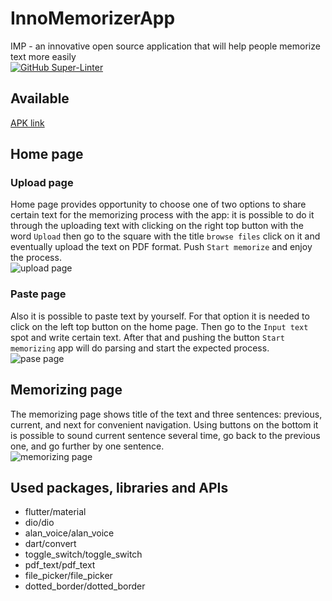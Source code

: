 # InnoMemorizerApp
IMP - an innovative open source application that will help people memorize text more easily \
[![GitHub Super-Linter](https://github.com/InnoSWP/InnoMemorizerApp/workflows/Lint%20Code%20Base/badge.svg)](https://github.com/marketplace/actions/super-linter)
## Available
[APK link](https://drive.google.com/file/d/1gQhFsDyF1SqEsiEaE_7nbXWC5Nq9FHFN/view?usp=sharing)
## Home page
### Upload page
Home page provides opportunity to choose one of two options to share certain text for the memorizing process with the app: it is possible to do it through the uploading text with clicking on the right top button with the word `Upload` then go to the square with the title `browse files` click on it and eventually upload the text on PDF format. Push `Start memorize` and enjoy the process.\
![upload page]([https://ibb.co/s125LfX](https://ibb.co/s125LfX)) 
### Paste page 
Also it is possible to paste text by yourself. For that option it is needed to click on the left top button on the home page. Then go to the `Input text` spot and write certain text. After that and pushing the button `Start memorizing` app will do parsing and start the expected process.\
![pase page](https://ibb.co/MRM3QBs)
## Memorizing page
The memorizing page shows title of the text and three sentences: previous, current, and next for convenient navigation. Using buttons on the bottom it is possible to sound current sentence several time, go back to the previous one, and go further by one sentence.\
![memorizing page](https://ibb.co/59fDkwt)

## Used packages, libraries and APIs
- flutter/material
- dio/dio
- alan_voice/alan_voice
- dart/convert
- toggle_switch/toggle_switch
- pdf_text/pdf_text
- file_picker/file_picker
- dotted_border/dotted_border